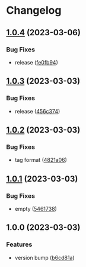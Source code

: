 # Changelog

## [1.0.4](https://github.com/cupcakearmy/formhero/compare/v1.0.3...v1.0.4) (2023-03-06)


### Bug Fixes

* release ([fe0fb94](https://github.com/cupcakearmy/formhero/commit/fe0fb941ed6447e69adb908e7ad2f9df742c77cf))

## [1.0.3](https://github.com/cupcakearmy/formhero/compare/v1.0.2...v1.0.3) (2023-03-03)


### Bug Fixes

* release ([456c374](https://github.com/cupcakearmy/formhero/commit/456c37409cd3d5185face8455a57d58847bdb774))

## [1.0.2](https://github.com/cupcakearmy/formhero/compare/v1.0.1...v1.0.2) (2023-03-03)


### Bug Fixes

* tag format ([4821a06](https://github.com/cupcakearmy/formhero/commit/4821a061579abd973e0c0a27b51be726b37dfdba))

## [1.0.1](https://github.com/cupcakearmy/formhero/compare/v1.0.0...v1.0.1) (2023-03-03)


### Bug Fixes

* empty ([5461738](https://github.com/cupcakearmy/formhero/commit/5461738af24ced9ed0800ae53fb1b0f17df6d258))

## 1.0.0 (2023-03-03)


### Features

* version bump ([b6cd81a](https://github.com/cupcakearmy/formhero/commit/b6cd81abe6ae9230e290f1e66000c171d322ab87))
